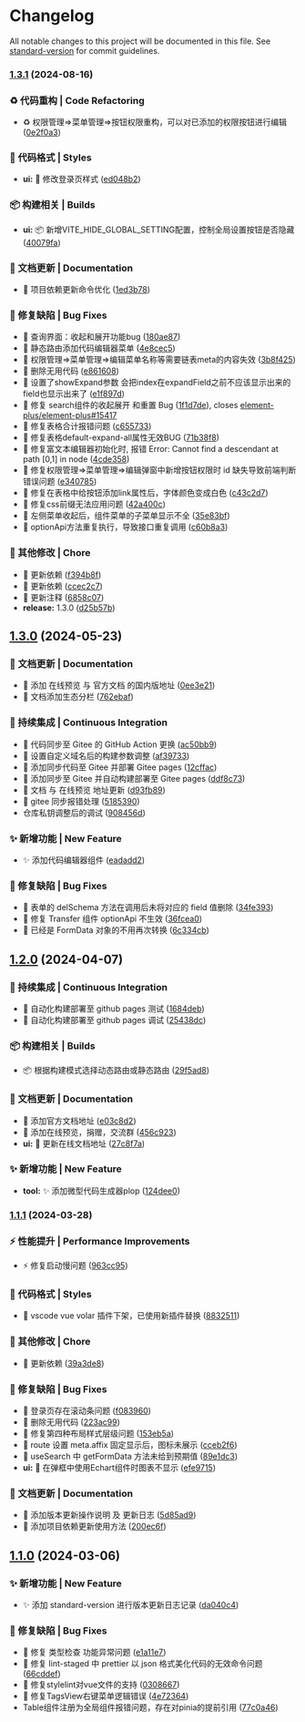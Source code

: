 # Changelog

All notable changes to this project will be documented in this file. See [standard-version](https://github.com/conventional-changelog/standard-version) for commit guidelines.

### [1.3.1](https://github.com/syh-micro-build/mb-admin/compare/v1.3.0...v1.3.1) (2024-08-16)


### ♻️   代码重构 | Code Refactoring

* :recycle: 权限管理=>菜单管理=>按钮权限重构，可以对已添加的权限按钮进行编辑 ([0e2f0a3](https://github.com/syh-micro-build/mb-admin/commit/0e2f0a34a845414de18bb582a979075a6362a7d4))


### 💄  代码格式 | Styles

* **ui:** :lipstick: 修改登录页样式 ([ed048b2](https://github.com/syh-micro-build/mb-admin/commit/ed048b2e15957c189643e67bda2696efda7216d7))


### 📦️   构建相关 | Builds

* **ui:** :package: 新增VITE_HIDE_GLOBAL_SETTING配置，控制全局设置按钮是否隐藏 ([40079fa](https://github.com/syh-micro-build/mb-admin/commit/40079fad074817a793089fc27c239be9f24d17a9))


### 📝  文档更新 | Documentation

* :memo: 项目依赖更新命令优化 ([1ed3b78](https://github.com/syh-micro-build/mb-admin/commit/1ed3b787ca860bbc02adf47b77a0b06b1f98b2d6))


### 🐛  修复缺陷 | Bug Fixes

* :bug: 查询界面：收起和展开功能bug ([180ae87](https://github.com/syh-micro-build/mb-admin/commit/180ae87c8c456fbb1d953ed8d2f7ed26e5eee756))
* :bug: 静态路由添加代码编辑器菜单 ([4e8cec5](https://github.com/syh-micro-build/mb-admin/commit/4e8cec572a83fbdbf40b905e05ccc37ce4d75833))
* :bug: 权限管理=>菜单管理=>编辑菜单名称等需要链表meta的内容失效 ([3b8f425](https://github.com/syh-micro-build/mb-admin/commit/3b8f425508d7f20005a83d0a958061a30ebaf14e))
* :bug: 删除无用代码 ([e861608](https://github.com/syh-micro-build/mb-admin/commit/e861608b3db3e9b63b9139230c85dbd488c50c18))
* :bug: 设置了showExpand参数 会把index在expandField之前不应该显示出来的field也显示出来了 ([e1f897d](https://github.com/syh-micro-build/mb-admin/commit/e1f897d93bbb65f22e8a1d71809092b0d4595545))
* :bug: 修复 search组件的收起展开 和重置 Bug ([1f1d7de](https://github.com/syh-micro-build/mb-admin/commit/1f1d7de0aa7ef77f0b421e06ead197b6e7ad50b1)), closes [element-plus/element-plus#15417](https://github.com/element-plus/element-plus/issues/15417)
* :bug: 修复表格合计报错问题 ([c655733](https://github.com/syh-micro-build/mb-admin/commit/c655733139ce2dc8c97565cc10d2a94e36591988))
* :bug: 修复表格default-expand-all属性无效BUG ([71b38f8](https://github.com/syh-micro-build/mb-admin/commit/71b38f8ea8225785ebe9296d998358dc65cd8e73))
* :bug: 修复富文本编辑器初始化时, 报错 Error: Cannot find a descendant at path [0,1] in node ([4cde358](https://github.com/syh-micro-build/mb-admin/commit/4cde35896afee8d9b0d6716e74139a453abf61d6))
* :bug: 修复权限管理=>菜单管理=>编辑弹窗中新增按钮权限时 id 缺失导致前端判断错误问题 ([e340785](https://github.com/syh-micro-build/mb-admin/commit/e3407852cfafdb03f798ba63b167857efa52baa2))
* :bug: 修复在表格中给按钮添加link属性后，字体颜色变成白色 ([c43c2d7](https://github.com/syh-micro-build/mb-admin/commit/c43c2d7cb99e0f8dd90306671795975b3e0b42fa))
* :bug: 修复css前缀无法应用问题 ([42a400c](https://github.com/syh-micro-build/mb-admin/commit/42a400cb5493c808d8e43dda91f67bcb4016566e))
* :bug: 左侧菜单收起后，组件菜单的子菜单显示不全 ([35e83bf](https://github.com/syh-micro-build/mb-admin/commit/35e83bff6146207a7215cb94c1447e1716ffae04))
* :bug: optionApi方法重复执行，导致接口重复调用 ([c60b8a3](https://github.com/syh-micro-build/mb-admin/commit/c60b8a32254dfe5364eca35cb77ef3ff7dec7826))


### 🔨  其他修改 | Chore

* :hammer: 更新依赖 ([f394b8f](https://github.com/syh-micro-build/mb-admin/commit/f394b8f465bc48b9fdf25dfa60f8becd0c31f3fe))
* :hammer: 更新依赖 ([ccec2c7](https://github.com/syh-micro-build/mb-admin/commit/ccec2c7b26010bba5829b87a908b491a7735de9c))
* :hammer: 更新注释 ([6858c07](https://github.com/syh-micro-build/mb-admin/commit/6858c0787339fb0a59483287d86f4918ae642f97))
* **release:** 1.3.0 ([d25b57b](https://github.com/syh-micro-build/mb-admin/commit/d25b57b8f376b6929afe3ffdbf62bed3c39e0506))

## [1.3.0](https://github.com/syh-micro-build/mb-admin/compare/v1.2.0...v1.3.0) (2024-05-23)


### 📝  文档更新 | Documentation

* :memo: 添加 在线预览 与 官方文档 的国内版地址 ([0ee3e21](https://github.com/syh-micro-build/mb-admin/commit/0ee3e219bd29696145cadde18c55ebdb69c7f325))
* :memo: 文档添加生态分栏 ([762ebaf](https://github.com/syh-micro-build/mb-admin/commit/762ebaf1291fac848729d9141780f34cb162d4cc))


### 🎡  持续集成 | Continuous Integration

* :ferris_wheel: 代码同步至 Gitee 的 GitHub  Action 更换 ([ac50bb9](https://github.com/syh-micro-build/mb-admin/commit/ac50bb950ede49f4ae01eef0db91005643174932))
* :ferris_wheel: 设置自定义域名后的构建参数调整 ([af39733](https://github.com/syh-micro-build/mb-admin/commit/af39733903b52b20369acbcc1bab74093dd34651))
* :ferris_wheel: 添加同步代码至 Gitee 并部署 Gitee pages ([12cffac](https://github.com/syh-micro-build/mb-admin/commit/12cffac320f816940f2c95ddb074c393c81b417b))
* :ferris_wheel: 添加同步至 Gitee 并自动构建部署至 Gitee pages ([ddf8c73](https://github.com/syh-micro-build/mb-admin/commit/ddf8c73c73e1f171ab901fa8cf7102f10f289335))
* :ferris_wheel: 文档 与 在线预览 地址更新 ([d93fb89](https://github.com/syh-micro-build/mb-admin/commit/d93fb89c0743c32dd8862eae8e30116bf0c6f85c))
* :ferris_wheel: gitee 同步报错处理 ([5185390](https://github.com/syh-micro-build/mb-admin/commit/51853902be5ef51b53a9f2cc3860a180471f8449))
* 仓库私钥调整后的调试 ([908456d](https://github.com/syh-micro-build/mb-admin/commit/908456de62d118238274b82fe98f0e58a0b86283))


### ✨  新增功能 | New Feature

* :sparkles: 添加代码编辑器组件 ([eadadd2](https://github.com/syh-micro-build/mb-admin/commit/eadadd208ef62a672deb00fc8e612468028b645b))


### 🐛  修复缺陷 | Bug Fixes

* :bug: 表单的 delSchema 方法在调用后未将对应的 field 值删除 ([34fe393](https://github.com/syh-micro-build/mb-admin/commit/34fe3939ee239ba6bd291dd1653f8c564d735f57))
* :bug: 修复 Transfer 组件 optionApi 不生效 ([36fcea0](https://github.com/syh-micro-build/mb-admin/commit/36fcea0f65d6b905378a5fa2a538433586dd0d5a))
* :bug: 已经是 FormData 对象的不用再次转换 ([6c334cb](https://github.com/syh-micro-build/mb-admin/commit/6c334cb6409d7aa11d5fdf5922c8f05146d3d7d7))

## [1.2.0](https://github.com/syh-micro-build/mb-admin/compare/v1.1.1...v1.2.0) (2024-04-07)


### 🎡  持续集成 | Continuous Integration

* :ferris_wheel: 自动化构建部署至 github pages 测试 ([1684deb](https://github.com/syh-micro-build/mb-admin/commit/1684debf56ae7d4ad0f53c003284d7b1100a2599))
* :ferris_wheel: 自动化构建部署至 github pages 调试 ([25438dc](https://github.com/syh-micro-build/mb-admin/commit/25438dc015e55a1646b09c8dca680f38200fc57d))


### 📦️   构建相关 | Builds

* :package: 根据构建模式选择动态路由或静态路由 ([29f5ad8](https://github.com/syh-micro-build/mb-admin/commit/29f5ad8a735a6b37709a8df903257718ac6368ca))


### 📝  文档更新 | Documentation

* :memo: 添加官方文档地址 ([e03c8d2](https://github.com/syh-micro-build/mb-admin/commit/e03c8d25a74ecdbfd5c80a8d3a2af614794adf4f))
* 📝 添加在线预览，捐赠，交流群 ([456c923](https://github.com/syh-micro-build/mb-admin/commit/456c9233384c676dfe64780814b76841441cbf84))
* **ui:** :memo: 更新在线文档地址 ([27c8f7a](https://github.com/syh-micro-build/mb-admin/commit/27c8f7aed4688003665b7523624ae53cee83c81b))


### ✨  新增功能 | New Feature

* **tool:** :sparkles: 添加微型代码生成器plop ([124dee0](https://github.com/syh-micro-build/mb-admin/commit/124dee09521aed2ff450c0f71dcf7e9f282c544e))

### [1.1.1](https://github.com/syh-micro-build/mb-admin/compare/v1.1.0...v1.1.1) (2024-03-28)


### ⚡️  性能提升 | Performance Improvements

* :zap: 修复启动慢问题 ([963cc95](https://github.com/syh-micro-build/mb-admin/commit/963cc95a9752b61fa1b668ab3b043b4578044a87))


### 💄  代码格式 | Styles

* :lipstick: vscode vue volar 插件下架，已使用新插件替换 ([8832511](https://github.com/syh-micro-build/mb-admin/commit/8832511af87fa32e7a24e0fc541881850d305d64))


### 🔨  其他修改 | Chore

* :hammer: 更新依赖 ([39a3de8](https://github.com/syh-micro-build/mb-admin/commit/39a3de8d14bbb24a5717cb620768c363e87a7b7e))


### 🐛  修复缺陷 | Bug Fixes

* :bug: 登录页存在滚动条问题 ([f083960](https://github.com/syh-micro-build/mb-admin/commit/f0839601e369694fd960807f4e239e24928b8eb8))
* :bug: 删除无用代码 ([223ac99](https://github.com/syh-micro-build/mb-admin/commit/223ac99633a659d54075912c15aa99e773a2bb4d))
* :bug: 修复第四种布局样式层级问题 ([153eb5a](https://github.com/syh-micro-build/mb-admin/commit/153eb5a92586d7cc2c748824404bc61e6275541e))
* :bug: route 设置 meta.affix 固定显示后，图标未展示 ([cceb2f6](https://github.com/syh-micro-build/mb-admin/commit/cceb2f6be2833d118562da2dcea39247fd90309d))
* :bug: useSearch 中 getFormData 方法未给到预期值 ([89e1dc3](https://github.com/syh-micro-build/mb-admin/commit/89e1dc3fb5c3261ad313c59552b26442d129358d))
* **ui:** :bug: 在弹框中使用Echart组件时图表不显示 ([efe9715](https://github.com/syh-micro-build/mb-admin/commit/efe9715c6537b9368005ba9f81d1d6190321647c))


### 📝  文档更新 | Documentation

* :memo: 添加版本更新操作说明 及 更新日志 ([5d85ad9](https://github.com/syh-micro-build/mb-admin/commit/5d85ad96b9191e3d8a042503941342d74279ec8b))
* :memo: 添加项目依赖更新使用方法 ([200ec6f](https://github.com/syh-micro-build/mb-admin/commit/200ec6ff1bc70a4b3993a4a32d8a73502be37249))

## [1.1.0](https://github.com/syh-micro-build/mb-admin/compare/v1.0.0...v1.1.0) (2024-03-06)


### ✨  新增功能 | New Feature

* :sparkles: 添加 standard-version 进行版本更新日志记录 ([da040c4](https://github.com/syh-micro-build/mb-admin/commit/da040c4ee04d8b46b685a90e46090c95a6bbad81))


### 🐛  修复缺陷 | Bug Fixes

* :bug: 修复 类型检查 功能异常问题 ([e1a11e7](https://github.com/syh-micro-build/mb-admin/commit/e1a11e72ca0202fa5a94d12a384343accdab04cc))
* :bug: 修复 lint-staged 中 prettier 以 json 格式美化代码的无效命令问题 ([66cddef](https://github.com/syh-micro-build/mb-admin/commit/66cddef797f28d739ef4aa49498fcc89ac255cec))
* :bug: 修复stylelint对vue文件的支持 ([0308667](https://github.com/syh-micro-build/mb-admin/commit/03086670e2b87fac0e624a28dbcbef3de916bddb))
* :bug: 修复TagsView右键菜单逻辑错误 ([4e72364](https://github.com/syh-micro-build/mb-admin/commit/4e7236460fd0e4edfb451143f4c8f6acaaf3deb2))
* Table组件注册为全局组件报错问题，存在对pinia的提前引用 ([77c0a46](https://github.com/syh-micro-build/mb-admin/commit/77c0a46833235e3bb83733ecb6c6d971cfb57176))
